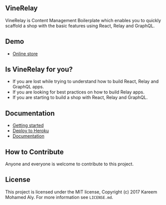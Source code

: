 VineRelay
---------------
VineRelay is Content Management Boilerplate which enables you to quickly scaffold a shop with the basic features using React, Relay and GraphQL.

Demo
---------
- [Online store](http://vinerelaydemo.herokuapp.com)

Is VineRelay for you?
---------------
- If you are lost while trying to understand how to build React, Relay and GraphQL apps.
- If you are looking for best practices on how to build Relay apps.
- If you are starting to build a shop with React, Relay and GraphQL.

Documentation
-------------------
- [Getting started](/docs/start/installation.md)
- [Deploy to Heroku](/docs/deployment/heroku.md)
- [Documentation](/docs/index.md)

How to Contribute
-------------------
Anyone and everyone is welcome to contribute to this project.

License
----------
This project is licensed under the MIT license, Copyright (c) 2017 Kareem Mohamed Aly. For more information see `LICENSE.md`.
